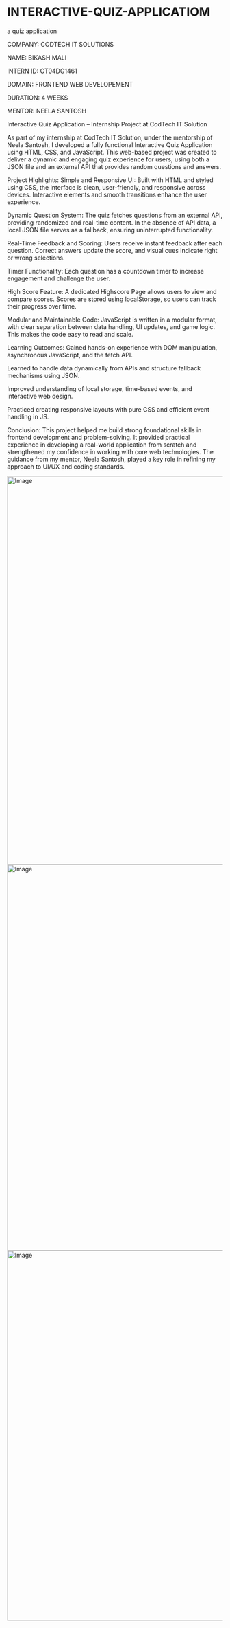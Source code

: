 # INTERACTIVE-QUIZ-APPLICATIOM
a quiz application

COMPANY: CODTECH IT SOLUTIONS

NAME: BIKASH MALI

INTERN ID: CT04DG1461

DOMAIN: FRONTEND WEB DEVELOPEMENT

DURATION: 4 WEEKS

MENTOR: NEELA SANTOSH

Interactive Quiz Application – Internship Project at CodTech IT Solution

As part of my internship at CodTech IT Solution, under the mentorship of Neela Santosh, I developed a fully functional Interactive Quiz Application using HTML, CSS, and JavaScript. This web-based project was created to deliver a dynamic and engaging quiz experience for users, using both a JSON file and an external API that provides random questions and answers.

Project Highlights: Simple and Responsive UI: Built with HTML and styled using CSS, the interface is clean, user-friendly, and responsive across devices. Interactive elements and smooth transitions enhance the user experience.

Dynamic Question System: The quiz fetches questions from an external API, providing randomized and real-time content. In the absence of API data, a local JSON file serves as a fallback, ensuring uninterrupted functionality.

Real-Time Feedback and Scoring: Users receive instant feedback after each question. Correct answers update the score, and visual cues indicate right or wrong selections.

Timer Functionality: Each question has a countdown timer to increase engagement and challenge the user.

High Score Feature: A dedicated Highscore Page allows users to view and compare scores. Scores are stored using localStorage, so users can track their progress over time.

Modular and Maintainable Code: JavaScript is written in a modular format, with clear separation between data handling, UI updates, and game logic. This makes the code easy to read and scale.

Learning Outcomes: Gained hands-on experience with DOM manipulation, asynchronous JavaScript, and the fetch API.

Learned to handle data dynamically from APIs and structure fallback mechanisms using JSON.

Improved understanding of local storage, time-based events, and interactive web design.

Practiced creating responsive layouts with pure CSS and efficient event handling in JS.

Conclusion: This project helped me build strong foundational skills in frontend development and problem-solving. It provided practical experience in developing a real-world application from scratch and strengthened my confidence in working with core web technologies. The guidance from my mentor, Neela Santosh, played a key role in refining my approach to UI/UX and coding standards.



<img width="1647" height="904" alt="Image" src="https://github.com/user-attachments/assets/d6a8f672-fd97-4505-9ef0-486be737d206" />
<img width="1534" height="899" alt="Image" src="https://github.com/user-attachments/assets/566f0cf8-27d7-4c53-b285-ec543a67f946" />
<img width="1625" height="862" alt="Image" src="https://github.com/user-attachments/assets/963deeb8-a8b4-4d10-afac-7802eba6cd4f" />

